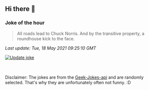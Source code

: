 ## Hi there 👋

### Joke of the hour
<!-- joke -->
>All roads lead to Chuck Norris. And by the transitive property, a roundhouse kick to the face.
<!-- /joke -->

*Last update: Tue, 18 May 2021 09:25:10 GMT*

[![Update joke](https://github.com/nclskfm/nclskfm/actions/workflows/joke.yml/badge.svg)](https://github.com/nclskfm/nclskfm/actions/workflows/joke.yml)

<br><br>
Disclaimer: The jokes are from the [Geek-Jokes-api](https://github.com/sameerkumar18/geek-joke-api) and are randomly selected. That's why they are unfortunately often not funny. :D
